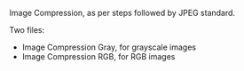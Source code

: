 Image Compression, as per steps followed by JPEG standard.

Two files:
- Image Compression Gray, for grayscale images
- Image Compression RGB, for RGB images
